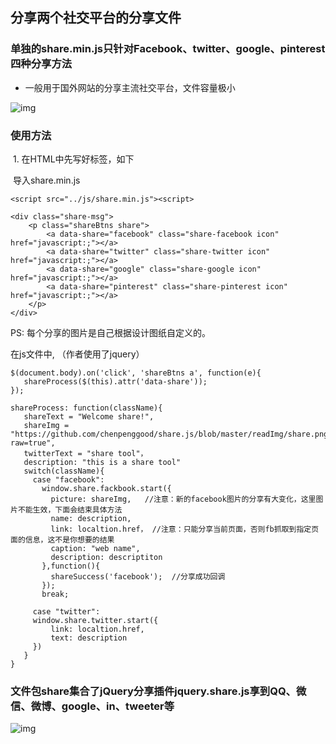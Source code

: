## 分享两个社交平台的分享文件

### 单独的share.min.js只针对Facebook、twitter、google、pinterest四种分享方法

- 一般用于国外网站的分享主流社交平台，文件容量极小

![img](https://github.com/chenpenggood/share.js/blob/master/readImg/share.png?raw=true) 

### 使用方法

  1. 在HTML中先写好标签，如下
  
  导入share.min.js
  
    <script src="../js/share.min.js"><script>

    <div class="share-msg">
        <p class="shareBtns share">
            <a data-share="facebook" class="share-facebook icon" href="javascript:;"></a>
            <a data-share="twitter" class="share-twitter icon" href="javascript:;"></a>
            <a data-share="google" class="share-google icon" href="javascript:;"></a>
            <a data-share="pinterest" class="share-pinterest icon" href="javascript:;"></a>
        </p>
    </div>
  
  PS: 每个分享的图片是自己根据设计图纸自定义的。
  
 在js文件中, （作者使用了jquery）
 
    $(document.body).on('click', 'shareBtns a', function(e){
       shareProcess($(this).attr('data-share'));
    });

    shareProcess: function(className){
       shareText = "Welcome share!",
       shareImg = "https://github.com/chenpenggood/share.js/blob/master/readImg/share.png?raw=true",
       twitterText = "share tool"，
       description: "this is a share tool"
       switch(className){
         case "facebook":
           window.share.fackbook.start({
             picture: shareImg,   //注意：新的facebook图片的分享有大变化，这里图片不能生效，下面会结束具体方法
             name: description,
             link: localtion.href， //注意：只能分享当前页面，否则fb抓取到指定页面的信息，这不是你想要的结果
             caption: "web name",
             description: descriptiton
           },function(){
             shareSuccess('facebook');  //分享成功回调
           });
           break;

         case "twitter":
         window.share.twitter.start({
             link: localtion.href,
             text: description
         })
       }
    }

### 文件包share集合了jQuery分享插件jquery.share.js享到QQ、微信、微博、google、in、tweeter等

![img](https://github.com/chenpenggood/share.js/blob/master/readImg/share.min.png?raw=true) 
